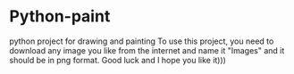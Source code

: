# Python-paint
python project for drawing and painting
To use this project, you need to download any image you like from the internet and name it "Images" and it should be in png format.
Good luck and I hope you like it)))
